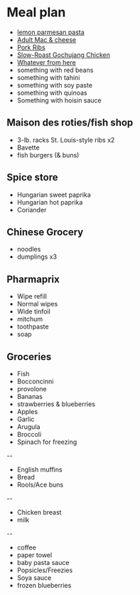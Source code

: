 # Meal plan

- [lemon parmesan pasta](https://www.bonappetit.com/recipe/pasta-with-brown-butter-whole-lemon-and-parmesan)
- [Adult Mac & cheese](https://www.bonappetit.com/recipe/adult-mac-and-cheese)
- [Pork Ribs](https://www.bonappetit.com/recipe/five-spice-pork-ribs)
- [Slow-Roast Gochujang Chicken](https://www.bonappetit.com/recipe/slow-roast-gochujang-chicken)
- [Whatever from here](https://www.bonappetit.com/story/yia-vang-hmong-cuisine)
- something with red beans
- something with tahini
- something with soy paste
- something with quinoas
- Something with hoisin sauce

## Maison des roties/fish shop

- 3-lb. racks St. Louis-style ribs x2
- Bavette
- fish burgers (& buns)

## Spice store

- Hungarian sweet paprika
- Hungarian hot paprika
- Coriander

## Chinese Grocery

- noodles
- dumplings x3

## Pharmaprix

- Wipe refill
- Normal wipes
- Wide tinfoil
- mitchum
- toothpaste
- soap

## Groceries

- Fish
- Bocconcinni
- provolone
- Bananas
- strawberries & blueberries
- Apples
- Garlic
- Arugula
- Broccoli
- Spinach for freezing

--

- English muffins
- Bread
- Rools/Ace buns

--

- Chicken breast
- milk

--

- coffee
- paper towel
- baby pasta sauce
- Popsicles/Freezies
- Soya sauce
- frozen blueberries
